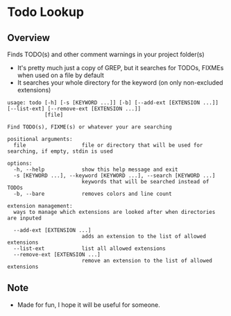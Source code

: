 # Todo Lookup
## Overview
Finds TODO(s) and other comment warnings in your project folder(s)
- It's pretty much just a copy of GREP, but it searches for TODOs, FIXMEs when used on a file by default
- It searches your whole directory for the keyword (on only non-excluded extensions)

```
usage: todo [-h] [-s [KEYWORD ...]] [-b] [--add-ext [EXTENSION ...]] [--list-ext] [--remove-ext [EXTENSION ...]]
            [file]

Find TODO(s), FIXME(s) or whatever your are searching

positional arguments:
  file                  file or directory that will be used for searching, if empty, stdin is used

options:
  -h, --help            show this help message and exit
  -s [KEYWORD ...], --keyword [KEYWORD ...], --search [KEYWORD ...]
                        keywords that will be searched instead of TODOs
  -b, --bare            removes colors and line count

extension management:
  ways to manage which extensions are looked after when directories are inputed

  --add-ext [EXTENSION ...]
                        adds an extension to the list of allowed extensions
  --list-ext            list all allowed extensions
  --remove-ext [EXTENSION ...]
                        remove an extension to the list of allowed extensions
```

## Note
- Made for fun, I hope it will be useful for someone.
